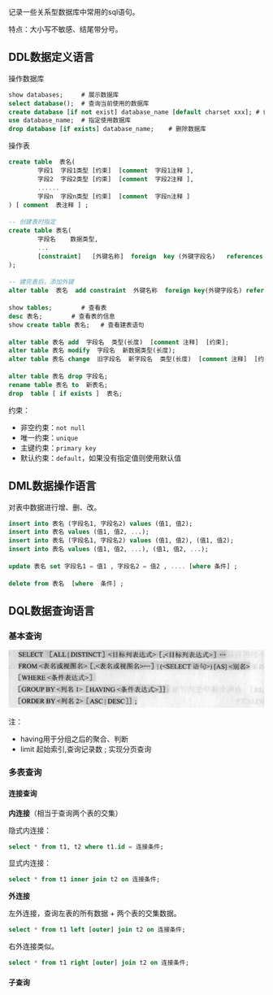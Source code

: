 记录一些关系型数据库中常用的sql语句。

特点：大小写不敏感、结尾带分号。

## DDL数据定义语言

操作数据库

```sql
show databases;		# 展示数据库
select database();	# 查询当前使用的数据库
create database [if not exist] database_name [default charset xxx];	# 创建数据库
use database_name;	# 指定使用数据库
drop database [if exists] database_name;	# 删除数据库
```

操作表

```sql
create table  表名(
        字段1  字段1类型 [约束]  [comment  字段1注释 ],
        字段2  字段2类型 [约束]  [comment  字段2注释 ],
        ......
        字段n  字段n类型 [约束]  [comment  字段n注释 ] 
) [ comment  表注释 ] ;

-- 创建表时指定
create table 表名(
        字段名    数据类型,
        ...
        [constraint]   [外键名称]  foreign  key (外键字段名)   references   主表 (主表列名)  
);

-- 建完表后，添加外键
alter table  表名  add constraint  外键名称  foreign key(外键字段名) references 主表(主表列名);

show tables;		# 查看表
desc 表名;		# 查看表的信息
show create table 表名;	# 查看建表语句

alter table 表名 add  字段名  类型(长度)  [comment 注释]  [约束];
alter table 表名 modify  字段名  新数据类型(长度);
alter table 表名 change  旧字段名  新字段名  类型(长度)  [comment 注释]  [约束];

alter table 表名 drop 字段名;
rename table 表名 to  新表名;
drop  table [ if exists ]  表名;
```

约束：

- 非空约束：``not null``
- 唯一约束：``unique``
- 主键约束：``primary key``
- 默认约束：``default``，如果没有指定值则使用默认值

## DML数据操作语言

对表中数据进行增、删、改。

```sql
insert into 表名 (字段名1, 字段名2) values (值1, 值2);
insert into 表名 values (值1, 值2, ...);
insert into 表名 (字段名1, 字段名2) values (值1, 值2), (值1, 值2);
insert into 表名 values (值1, 值2, ...), (值1, 值2, ...);

update 表名 set 字段名1 = 值1 , 字段名2 = 值2 , .... [where 条件] ;

delete from 表名  [where  条件] ;
```

## DQL数据查询语言

### 基本查询

![查询语言](imgs/select.png)

注：

- having用于分组之后的聚合、判断
- limit 起始索引,查询记录数 ; 实现分页查询

### 多表查询

#### 连接查询

**内连接**（相当于查询两个表的交集）

隐式内连接：

```sql
select * from t1, t2 where t1.id = 连接条件;
```

显式内连接：

```sql
select * from t1 inner join t2 on 连接条件;
```

**外连接**

左外连接，查询左表的所有数据 + 两个表的交集数据。

```sql
select * from t1 left [outer] join t2 on 连接条件;
```

右外连接类似。

```sql
select * from t1 right [outer] join t2 on 连接条件;
```

#### 子查询
